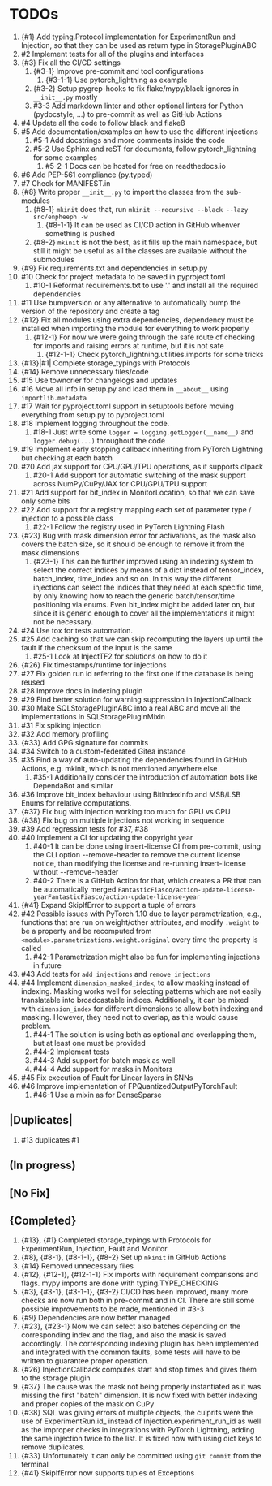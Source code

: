 # TODOs

1. {#1} Add typing.Protocol implementation for ExperimentRun and Injection, so that they can be used as return type in StoragePluginABC
2. #2 Implement tests for all of the plugins and interfaces
3. {#3} Fix all the CI/CD settings
    1. {#3-1} Improve pre-commit and tool configurations
        1. {#3-1-1} Use pytorch_lightning as example
    2. {#3-2} Setup pygrep-hooks to fix flake/mypy/black ignores in ```__init__.py``` mostly
    3. #3-3 Add markdown linter and other optional linters for Python (pydocstyle, ...) to pre-commit as well as GitHub Actions
4. #4 Update all the code to follow black and flake8
5. #5 Add documentation/examples on how to use the different injections
    1. #5-1 Add docstrings and more comments inside the code
    2. #5-2 Use Sphinx and reST for documents, follow pytorch_lightning for some examples
        1. #5-2-1 Docs can be hosted for free on readthedocs.io
6. #6 Add PEP-561 compliance (py.typed)
7. #7 Check for MANIFEST.in
8. {#8} Write proper ```__init__.py``` to import the classes from the sub-modules
    1. {#8-1} ```mkinit``` does that, run ```mkinit --recursive --black --lazy src/enpheeph -w```
        1. {#8-1-1} It can be used as CI/CD action in GitHub whenver something is pushed
    2. {#8-2} ```mkinit``` is not the best, as it fills up the main namespace, but still it might be useful as all the classes are available without the submodules
9. {#9} Fix requirements.txt and dependencies in setup.py
10. #10 Check for project metadata to be saved in pyproject.toml
    1. #10-1 Reformat requirements.txt to use '.' and install all the required dependencies
11. #11 Use bumpversion or any alternative to automatically bump the version of the repository and create a tag
12. {#12} Fix all modules using extra dependencies, dependency must be installed when importing the module for everything to work properly
    1. {#12-1} For now we were going through the safe route of checking for imports and raising errors at runtime, but it is not safe
        1. {#12-1-1} Check pytorch_lightning.utilities.imports for some tricks
13. {#13}|#1| Complete storage_typings with Protocols
14. {#14} Remove unnecessary files/code
15. #15 Use towncrier for changelogs and updates
16. #16 Move all info in setup.py and load them in ```__about__``` using ```importlib.metadata```
17. #17 Wait for pyproject.toml support in setuptools before moving everything from setup.py to pyproject.toml
18. #18 Implement logging throughout the code.
    1. #18-1 Just write some ```logger = logging.getLogger(__name__)``` and ```logger.debug(...)``` throughout the code
19. #19 Implement early stopping callback inheriting from PyTorch Lightning but checking at each batch
20. #20 Add jax support for CPU/GPU/TPU operations, as it supports dlpack
    1. #20-1 Add support for automatic switching of the mask support across NumPy/CuPy/JAX for CPU/GPU/TPU support
21. #21 Add support for bit_index in MonitorLocation, so that we can save only some bits
22. #22 Add support for a registry mapping each set of parameter type / injection to a possible class
    1. #22-1 Follow the registry used in PyTorch Lightning Flash
23. {#23} Bug with mask dimension error for activations, as the mask also covers the batch size, so it should be enough to remove it from the mask dimensions
    1. {#23-1} This can be further improved using an indexing system to select the correct indices by means of a dict instead of tensor_index, batch_index, time_index and so on. In this way the different injections can select the indices that they need at each specific time, by only knowing how to reach the generic batch/tensor/time positioning via enums. Even bit_index might be added later on, but since it is generic enough to cover all the implementations it might not be necessary.
24. #24 Use tox for tests automation.
25. #25 Add caching so that we can skip recomputing the layers up until the fault if the checksum of the input is the same
    1. #25-1 Look at InjectTF2 for solutions on how to do it
26. {#26} Fix timestamps/runtime for injections
27. #27 Fix golden run id referring to the first one if the database is being reused
28. #28 Improve docs in indexing plugin
29. #29 Find better solution for warning suppression in InjectionCallback
30. #30 Make SQLStoragePluginABC into a real ABC and move all the implementations in SQLStoragePluginMixin
31. #31 Fix spiking injection
32. #32 Add memory profiling
33. {#33} Add GPG signature for commits
34. #34 Switch to a custom-federated Gitea instance
35. #35 Find a way of auto-updating the dependencies found in GitHub Actions, e.g. mkinit, which is not mentioned anywhere else
    1. #35-1 Additionally consider the introduction of automation bots like DependaBot and similar
36. #36 Improve bit_index behaviour using BitIndexInfo and MSB/LSB Enums for relative computations.
37. {#37} Fix bug with injection working too much for GPU vs CPU
38. {#38} Fix bug on multiple injections not working in sequence
39. #39 Add regression tests for #37, #38
40. #40 Implement a CI for updating the copyright year
    1. #40-1 It can be done using insert-license CI from pre-commit, using the CLI option --remove-header to remove the current license notice, than modifying the license and re-running insert-license without --remove-header
    2. #40-2 There is a GitHub Action for that, which creates a PR that can be automatically merged ``FantasticFiasco/action-update-license-yearFantasticFiasco/action-update-license-year``
41. {#41} Expand SkipIfError to support a tuple of errors
42. #42 Possible issues with PyTorch 1.10 due to layer parametrization, e.g., functions that are run on weight/other attributes, and modify ``.weight`` to be a property and be recomputed from ``<module>.parametrizations.weight.original`` every time the property is called
    1. #42-1 Parametrization might also be fun for implementing injections in future
43. #43 Add tests for ``add_injections`` and ``remove_injections``
44. #44 Implement ``dimension_masked_index``, to allow masking instead of indexing. Masking works well for selecting patterns which are not easily translatable into broadcastable indices. Additionally, it can be mixed with ``dimension_index`` for different dimensions to allow both indexing and masking. However, they need not to overlap, as this would cause problem.
    1. #44-1 The solution is using both as optional and overlapping them, but at least one must be provided
    2. #44-2 Implement tests
    3. #44-3 Add support for batch mask as well
    4. #44-4 Add support for masks in Monitors
45. #45 Fix execution of Fault for Linear layers in SNNs
46. #46 Improve implementation of FPQuantizedOutputPyTorchFault
    1. #46-1 Use a mixin as for DenseSparse

## |Duplicates|

1. #13 duplicates #1

## (In progress)

## [No Fix]

## {Completed}

1. {#13}, {#1} Completed storage_typings with Protocols for ExperimentRun, Injection, Fault and Monitor
2. {#8}, {#8-1}, {#8-1-1}, {#8-2} Set up ```mkinit``` in GitHub Actions
3. {#14} Removed unnecessary files
4. {#12}, {#12-1}, {#12-1-1} Fix imports with requirement comparisons and flags. mypy imports are done with typing.TYPE_CHECKING
5. {#3}, {#3-1}, {#3-1-1}, {#3-2} CI/CD has been improved, many more checks are now run both in pre-commit and in CI. There are still some possible improvements to be made, mentioned in #3-3
6. {#9} Dependencies are now better managed
7. {#23}, {#23-1} Now we can select also batches depending on the corresponding index and the flag, and also the mask is saved accordingly. The corresponding indexing plugin has been implemented and integrated with the common faults, some tests will have to be written to guarantee proper operation.
8. {#26} InjectionCallback computes start and stop times and gives them to the storage plugin
9. {#37} The cause was the mask not being properly instantiated as it was missing the first "batch" dimension. It is now fixed with better indexing and proper copies of the mask on CuPy
10. {#38} SQL was giving errors of multiple objects, the culprits were the use of ExperimentRun.id_ instead of Injection.experiment_run_id as well as the improper checks in integrations with PyTorch Lightning, adding the same injection twice to the list. It is fixed now with using dict keys to remove duplicates.
11. {#33} Unfortunately it can only be committed using ``git commit`` from the terminal
12. {#41} SkipIfError now supports tuples of Exceptions
